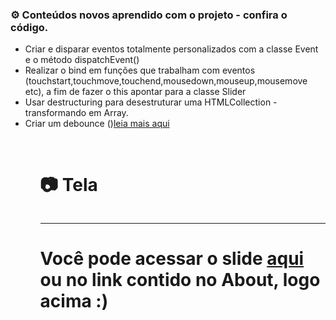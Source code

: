 <h3>⚙️  Conteúdos novos aprendido com o projeto - confira o código.</h3>
<ul>
  <li>Criar e disparar eventos totalmente personalizados com a classe Event e o método dispatchEvent()</li>
  <li>Realizar o bind em funções que trabalham com eventos (touchstart,touchmove,touchend,mousedown,mouseup,mousemove etc), a fim de fazer o this apontar para a classe Slider</li>
  <li>Usar destructuring para desestruturar uma HTMLCollection - transformando em Array.</li>
  <li>Criar um debounce ()<a href="https://www.treinaweb.com.br/blog/o-que-e-debounce-e-qual-sua-importancia-para-a-performance" target="_blank">leia mais aqui<a></li>
<ul>

<br>
<h1>📷 Tela</h1>
<img src="">

<br>
<hr>
<h1>Você pode acessar o slide <a href="https://pauloesmelos.github.io/slider-multifuncional-mousemove-touchmove/">aqui </a>ou no link contido no About, logo acima :) </h1>
